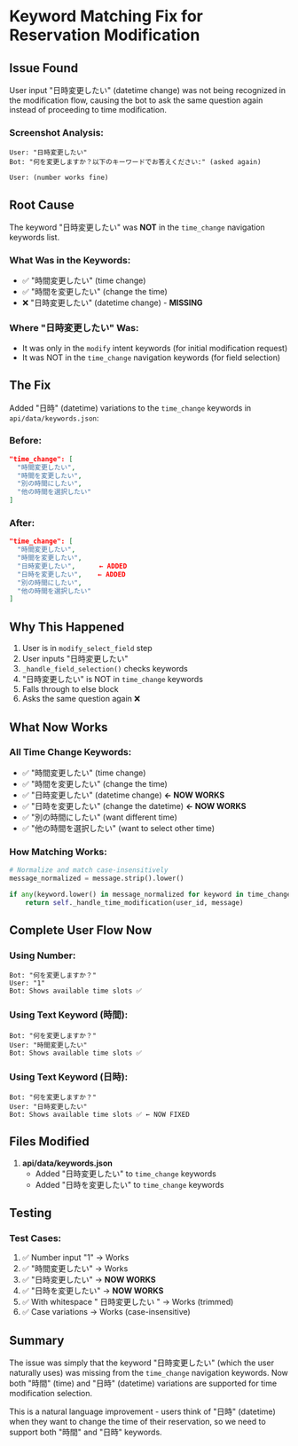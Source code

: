 # Keyword Matching Fix for Reservation Modification

## Issue Found

User input "日時変更したい" (datetime change) was not being recognized in the modification flow, causing the bot to ask the same question again instead of proceeding to time modification.

### Screenshot Analysis:
```
User: "日時変更したい"
Bot: "何を変更しますか？以下のキーワードでお答えください:" (asked again)

User: (number works fine)
```

## Root Cause

The keyword "日時変更したい" was **NOT** in the `time_change` navigation keywords list.

### What Was in the Keywords:
- ✅ "時間変更したい" (time change)
- ✅ "時間を変更したい" (change the time)
- ❌ "日時変更したい" (datetime change) - **MISSING**

### Where "日時変更したい" Was:
- It was only in the `modify` intent keywords (for initial modification request)
- It was NOT in the `time_change` navigation keywords (for field selection)

## The Fix

Added "日時" (datetime) variations to the `time_change` keywords in `api/data/keywords.json`:

### Before:
```json
"time_change": [
  "時間変更したい",
  "時間を変更したい",
  "別の時間にしたい",
  "他の時間を選択したい"
]
```

### After:
```json
"time_change": [
  "時間変更したい",
  "時間を変更したい",
  "日時変更したい",      ← ADDED
  "日時を変更したい",    ← ADDED
  "別の時間にしたい",
  "他の時間を選択したい"
]
```

## Why This Happened

1. User is in `modify_select_field` step
2. User inputs "日時変更したい"
3. `_handle_field_selection()` checks keywords
4. "日時変更したい" is NOT in `time_change` keywords
5. Falls through to else block
6. Asks the same question again ❌

## What Now Works

### All Time Change Keywords:
- ✅ "時間変更したい" (time change)
- ✅ "時間を変更したい" (change the time)
- ✅ "日時変更したい" (datetime change) **← NOW WORKS**
- ✅ "日時を変更したい" (change the datetime) **← NOW WORKS**
- ✅ "別の時間にしたい" (want different time)
- ✅ "他の時間を選択したい" (want to select other time)

### How Matching Works:

```python
# Normalize and match case-insensitively
message_normalized = message.strip().lower()

if any(keyword.lower() in message_normalized for keyword in time_change_keywords):
    return self._handle_time_modification(user_id, message)
```

## Complete User Flow Now

### Using Number:
```
Bot: "何を変更しますか？"
User: "1"
Bot: Shows available time slots ✅
```

### Using Text Keyword (時間):
```
Bot: "何を変更しますか？"
User: "時間変更したい"
Bot: Shows available time slots ✅
```

### Using Text Keyword (日時):
```
Bot: "何を変更しますか？"
User: "日時変更したい"
Bot: Shows available time slots ✅ ← NOW FIXED
```

## Files Modified

1. **api/data/keywords.json**
   - Added "日時変更したい" to `time_change` keywords
   - Added "日時を変更したい" to `time_change` keywords

## Testing

### Test Cases:
1. ✅ Number input "1" → Works
2. ✅ "時間変更したい" → Works
3. ✅ "日時変更したい" → **NOW WORKS**
4. ✅ "日時を変更したい" → **NOW WORKS**
5. ✅ With whitespace " 日時変更したい " → Works (trimmed)
6. ✅ Case variations → Works (case-insensitive)

## Summary

The issue was simply that the keyword "日時変更したい" (which the user naturally uses) was missing from the `time_change` navigation keywords. Now both "時間" (time) and "日時" (datetime) variations are supported for time modification selection.

This is a natural language improvement - users think of "日時" (datetime) when they want to change the time of their reservation, so we need to support both "時間" and "日時" keywords.
